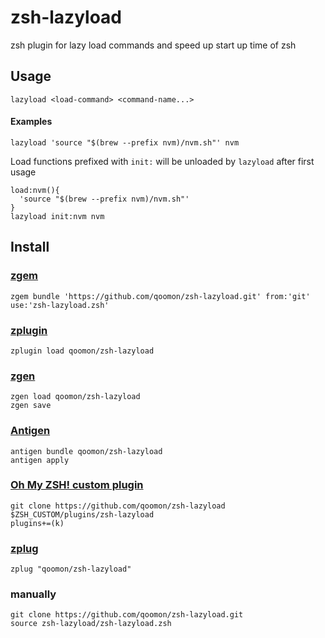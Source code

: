 # zsh-lazyload
zsh plugin for lazy load commands and speed up start up time of zsh


## Usage

`lazyload <load-command> <command-name...>`

#### Examples
`lazyload 'source "$(brew --prefix nvm)/nvm.sh"' nvm`

Load functions prefixed with `init:` will be unloaded by `lazyload` after first usage
```
load:nvm(){
  'source "$(brew --prefix nvm)/nvm.sh"'
}
lazyload init:nvm nvm
```

## Install

### [zgem](https://github.com/qoomon/zgem)
`zgem bundle 'https://github.com/qoomon/zsh-lazyload.git' from:'git' use:'zsh-lazyload.zsh'`
### [zplugin](https://github.com/zdharma/zplugin)
`zplugin load qoomon/zsh-lazyload`
### [zgen](https://github.com/tarjoilija/zgen)
```
zgen load qoomon/zsh-lazyload
zgen save
```
### [Antigen](https://github.com/zsh-users/antigen)
```
antigen bundle qoomon/zsh-lazyload
antigen apply
```
### [Oh My ZSH! custom plugin](http://ohmyz.sh/)
```
git clone https://github.com/qoomon/zsh-lazyload $ZSH_CUSTOM/plugins/zsh-lazyload
plugins+=(k)
```
### [zplug](https://github.com/zplug/zplug)
`zplug "qoomon/zsh-lazyload"`
### manually
```
git clone https://github.com/qoomon/zsh-lazyload.git
source zsh-lazyload/zsh-lazyload.zsh
```



